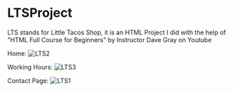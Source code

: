 # LTSProject
LTS stands for Little Tacos Shop, it is an HTML Project I did with the help of "HTML Full Course for Beginners" by Instructor Dave Gray on Youtube 

Home:
![LTS2](https://github.com/jwben1/LTSProject/assets/132217074/3bf35b12-3f2f-4d75-a14b-0a0e84cfa71f)

Working Hours:
![LTS3](https://github.com/jwben1/LTSProject/assets/132217074/edc7a2af-9ac8-4f17-a50c-393aee92f5c7)

Contact Page:
![LTS1](https://github.com/jwben1/LTSProject/assets/132217074/7c4a7a73-a437-4f50-80bb-af43bc198c2b)


